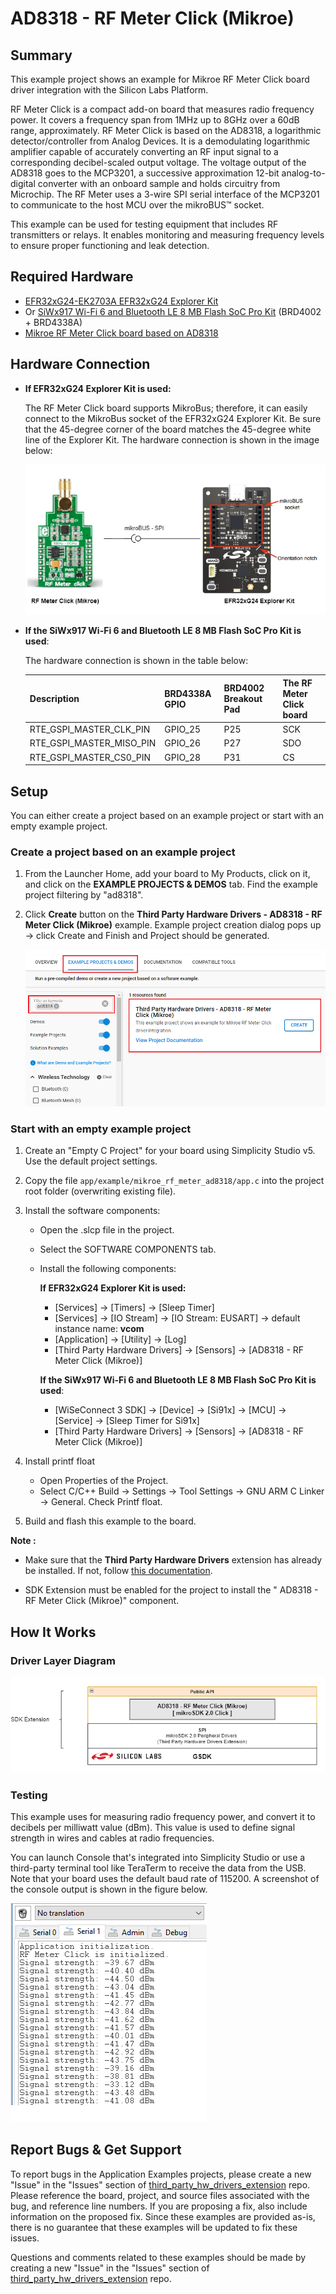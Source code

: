 # AD8318 - RF Meter Click (Mikroe) #

## Summary ##

This example project shows an example for Mikroe RF Meter Click board driver integration with the Silicon Labs Platform.

RF Meter Click is a compact add-on board that measures radio frequency power. It covers a frequency span from 1MHz up to 8GHz over a 60dB range, approximately. RF Meter Click is based on the AD8318, a logarithmic detector/controller from Analog Devices. It is a demodulating logarithmic amplifier capable of accurately converting an RF input signal to a corresponding decibel-scaled output voltage. The voltage output of the AD8318 goes to the MCP3201, a successive approximation 12-bit analog-to-digital converter with an onboard sample and holds circuitry from Microchip. The RF Meter uses a 3-wire SPI serial interface of the MCP3201 to communicate to the host MCU over the mikroBUS™ socket.

This example can be used for testing equipment that includes RF transmitters or relays. It enables monitoring and measuring frequency levels to ensure proper functioning and leak detection.

## Required Hardware ##

- [EFR32xG24-EK2703A EFR32xG24 Explorer Kit](https://www.silabs.com/development-tools/wireless/efr32xg24-explorer-kit?tab=overview)
- Or [SiWx917 Wi-Fi 6 and Bluetooth LE 8 MB Flash SoC Pro Kit](https://www.silabs.com/development-tools/wireless/wi-fi/siwx917-pk6031a-wifi-6-bluetooth-le-soc-pro-kit) (BRD4002 + BRD4338A)
- [Mikroe RF Meter Click board based on AD8318](https://www.mikroe.com/rf-meter-click-click)

## Hardware Connection ##

- **If EFR32xG24 Explorer Kit is used:**

  The RF Meter Click board supports MikroBus; therefore, it can easily connect to the MikroBus socket of the EFR32xG24 Explorer Kit. Be sure that the 45-degree corner of the board matches the 45-degree white line of the Explorer Kit. The hardware connection is shown in the image below:

  ![hardware_connection](image/hardware_connection.png)

- **If the SiWx917 Wi-Fi 6 and Bluetooth LE 8 MB Flash SoC Pro Kit is used**:

  The hardware connection is shown in the table below:

  | Description  | BRD4338A GPIO | BRD4002 Breakout Pad | The RF Meter Click board   |
  | -------------| ------------- | -------------------- | ---------------------------|
  | RTE_GSPI_MASTER_CLK_PIN  | GPIO_25       | P25                  | SCK                 |
  | RTE_GSPI_MASTER_MISO_PIN | GPIO_26       | P27                  | SDO                 |
  | RTE_GSPI_MASTER_CS0_PIN  | GPIO_28       | P31                  | CS                  |

## Setup ##

You can either create a project based on an example project or start with an empty example project.

### Create a project based on an example project ###

1. From the Launcher Home, add your board to My Products, click on it, and click on the **EXAMPLE PROJECTS & DEMOS** tab. Find the example project filtering by "ad8318".

2. Click **Create** button on the **Third Party Hardware Drivers - AD8318 - RF Meter Click (Mikroe)** example. Example project creation dialog pops up -> click Create and Finish and Project should be generated.

    ![create_project](image/create_example.png)

### Start with an empty example project ###

1. Create an "Empty C Project" for your board using Simplicity Studio v5. Use the default project settings.

2. Copy the file `app/example/mikroe_rf_meter_ad8318/app.c` into the project root folder (overwriting existing file).

3. Install the software components:

    - Open the .slcp file in the project.

    - Select the SOFTWARE COMPONENTS tab.

    - Install the following components:

        **If EFR32xG24 Explorer Kit is used:**

        - [Services] → [Timers] → [Sleep Timer]
        - [Services] → [IO Stream] → [IO Stream: EUSART] → default instance name: **vcom**
        - [Application] → [Utility] → [Log]
        - [Third Party Hardware Drivers] → [Sensors] → [AD8318 - RF Meter Click (Mikroe)]

        **If the SiWx917 Wi-Fi 6 and Bluetooth LE 8 MB Flash SoC Pro Kit is used**:

        - [WiSeConnect 3 SDK] → [Device] → [Si91x] → [MCU] → [Service] → [Sleep Timer for Si91x]
        - [Third Party Hardware Drivers] → [Sensors] → [AD8318 - RF Meter Click (Mikroe)]

4. Install printf float

    - Open Properties of the Project.
    - Select C/C++ Build → Settings → Tool Settings → GNU ARM C Linker → General. Check Printf float.

5. Build and flash this example to the board.

**Note :**

- Make sure that the **Third Party Hardware Drivers** extension has already be installed. If not, follow [this documentation](https://github.com/SiliconLabs/third_party_hw_drivers_extension/blob/master/README.md#how-to-add-to-simplicity-studio-ide).

- SDK Extension must be enabled for the project to install the " AD8318 - RF Meter Click (Mikroe)" component.

## How It Works ##

### Driver Layer Diagram ###

![software_layer](image/software_layer.png)

### Testing ###

This example uses for measuring radio frequency power, and convert it to decibels per milliwatt value (dBm). This value is used to define signal strength in wires and cables at radio frequencies.

You can launch Console that's integrated into Simplicity Studio or use a third-party terminal tool like TeraTerm to receive the data from the USB. Note that your board uses the default baud rate of 115200. A screenshot of the console output is shown in the figure below.

![console_log](image/console_log.png)

## Report Bugs & Get Support ##

To report bugs in the Application Examples projects, please create a new "Issue" in the "Issues" section of [third_party_hw_drivers_extension](https://github.com/SiliconLabs/third_party_hw_drivers_extension) repo. Please reference the board, project, and source files associated with the bug, and reference line numbers. If you are proposing a fix, also include information on the proposed fix. Since these examples are provided as-is, there is no guarantee that these examples will be updated to fix these issues.

Questions and comments related to these examples should be made by creating a new "Issue" in the "Issues" section of [third_party_hw_drivers_extension](https://github.com/SiliconLabs/third_party_hw_drivers_extension) repo.
